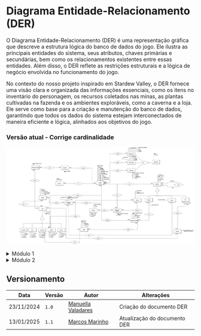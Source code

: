 # Diagrama Entidade-Relacionamento (DER)

O Diagrama Entidade-Relacionamento (DER) é uma representação gráfica que descreve a estrutura lógica do banco de dados do jogo. Ele ilustra as principais entidades do sistema, seus atributos, chaves primárias e secundárias, bem como os relacionamentos existentes entre essas entidades. Além disso, o DER reflete as restrições estruturais e a lógica de negócio envolvida no funcionamento do jogo.

No contexto do nosso projeto inspirado em Stardew Valley, o DER fornece uma visão clara e organizada das informações essenciais, como os itens no inventário do personagem, os recursos coletados nas minas, as plantas cultivadas na fazenda e os ambientes exploráveis, como a caverna e a loja. Ele serve como base para a criação e manutenção do banco de dados, garantindo que todos os dados do sistema estejam interconectados de maneira eficiente e lógica, alinhados aos objetivos do jogo.

### Versão atual - Corrige cardinalidade

![Versão atual do DER](../img/DER_final.png)

<details>
  <summary>Módulo 1</summary>

  <p style="text-align: center">Figura 1: DER versão 1</p>

  <div align="center">
      <img src="../img/DER_v1.png" alt="DER versão 1" />
  </div>

  <p style="text-align: center">Fonte: Elaboração própria</p>
</details>

<details>
  <summary>Módulo 2</summary>

  <p style="text-align: center">Figura 2: DER versão 2</p>

  <div align="center">
      <img src="../img/DER_v2.png" alt="DER versão 2" />
  </div>

  <p style="text-align: center">Fonte: Elaboração própria</p>
</details>

## Versionamento

| Data       | Versão | Autor                                             | Alterações                   |
|------------|--------|---------------------------------------------------|------------------------------|
| 23/11/2024 | `1.0`  | [Manuella Valadares](https://github.com/manuvaladares) | Criação do documento DER     |
| 13/01/2025 | `1.1`  | [Marcos Marinho](https://github.com/devMarcosVM)   | Atualização do documento DER |

